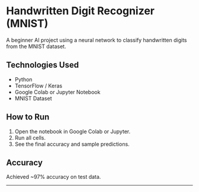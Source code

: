 # Handwritten Digit Recognizer (MNIST)

A beginner AI project using a neural network to classify handwritten digits from the MNIST dataset.

## Technologies Used
- Python
- TensorFlow / Keras
- Google Colab or Jupyter Notebook
- MNIST Dataset

## How to Run
1. Open the notebook in Google Colab or Jupyter.
2. Run all cells.
3. See the final accuracy and sample predictions.

## Accuracy
Achieved ~97% accuracy on test data.

---
